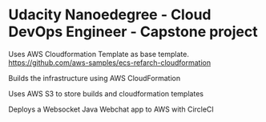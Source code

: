 # Udacity Nanoedegree - Cloud DevOps Engineer - Capstone project

Uses AWS Cloudformation Template as base template. https://github.com/aws-samples/ecs-refarch-cloudformation


Builds the infrastructure using AWS CloudFormation


Uses AWS S3 to store builds and cloudformation templates


Deploys a Websocket Java Webchat app to AWS with CircleCI
